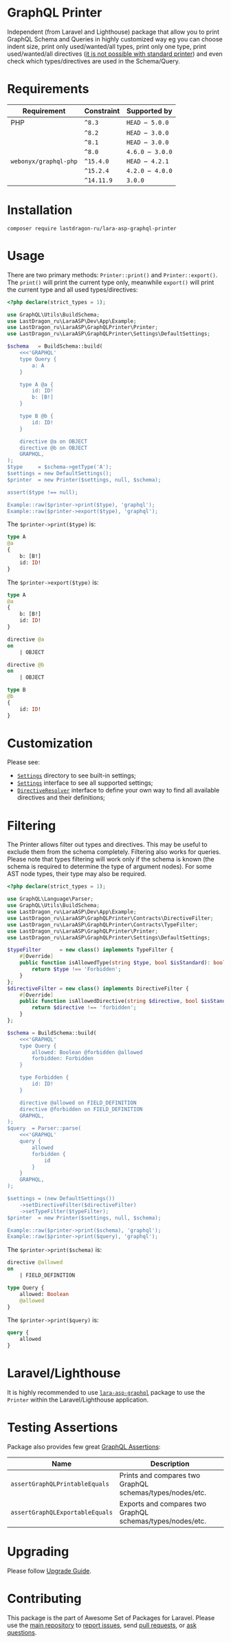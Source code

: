 # GraphQL Printer

Independent (from Laravel and Lighthouse) package that allow you to print GraphQL Schema and Queries in highly customized way eg you can choose indent size, print only used/wanted/all types, print only one type, print used/wanted/all directives ([it is not possible with standard printer](https://github.com/webonyx/graphql-php/issues/552)) and even check which types/directives are used in the Schema/Query.

[include:exec]: <../../dev/artisan lara-asp-documentator:requirements>
[//]: # (start: 876a9177c0e8e3722ac84e8f3888245fc9070a64a87dedfe7c9d9ba2a13b374b)
[//]: # (warning: Generated automatically. Do not edit.)

# Requirements

| Requirement  | Constraint          | Supported by |
|--------------|---------------------|------------------|
|  PHP  | `^8.3` |   `HEAD ⋯ 5.0.0`   |
|  | `^8.2` |   `HEAD ⋯ 3.0.0`   |
|  | `^8.1` |   `HEAD ⋯ 3.0.0`   |
|  | `^8.0` |   `4.6.0 ⋯ 3.0.0`   |
|  `webonyx/graphql-php`  | `^15.4.0` |   `HEAD ⋯ 4.2.1`   |
|  | `^15.2.4` |   `4.2.0 ⋯ 4.0.0`   |
|  | `^14.11.9` |  `3.0.0`   |

[//]: # (end: 876a9177c0e8e3722ac84e8f3888245fc9070a64a87dedfe7c9d9ba2a13b374b)

[include:template]: ../../docs/Shared/Installation.md ({"data": {"package": "graphql-printer"}})
[//]: # (start: dcf3043aff3a50970117872a9bba432cb3ef84a034a0fc88bcdc6d9dcae2ec06)
[//]: # (warning: Generated automatically. Do not edit.)

# Installation

```shell
composer require lastdragon-ru/lara-asp-graphql-printer
```

[//]: # (end: dcf3043aff3a50970117872a9bba432cb3ef84a034a0fc88bcdc6d9dcae2ec06)

# Usage

There are two primary methods: `Printer::print()` and `Printer::export()`. The `print()` will print the current type only, meanwhile `export()` will print the current type and all used types/directives:

[include:example]: ./docs/Examples/Usage.php
[//]: # (start: 25c8cf0ee2862aeda3cd8ff6bf8d2d3592fee1c00042550be5ee7686ead4cc44)
[//]: # (warning: Generated automatically. Do not edit.)

```php
<?php declare(strict_types = 1);

use GraphQL\Utils\BuildSchema;
use LastDragon_ru\LaraASP\Dev\App\Example;
use LastDragon_ru\LaraASP\GraphQLPrinter\Printer;
use LastDragon_ru\LaraASP\GraphQLPrinter\Settings\DefaultSettings;

$schema   = BuildSchema::build(
    <<<'GRAPHQL'
    type Query {
        a: A
    }

    type A @a {
        id: ID!
        b: [B!]
    }

    type B @b {
        id: ID!
    }

    directive @a on OBJECT
    directive @b on OBJECT
    GRAPHQL,
);
$type     = $schema->getType('A');
$settings = new DefaultSettings();
$printer  = new Printer($settings, null, $schema);

assert($type !== null);

Example::raw($printer->print($type), 'graphql');
Example::raw($printer->export($type), 'graphql');
```

The `$printer->print($type)` is:

```graphql
type A
@a
{
    b: [B!]
    id: ID!
}
```

The `$printer->export($type)` is:

```graphql
type A
@a
{
    b: [B!]
    id: ID!
}

directive @a
on
    | OBJECT

directive @b
on
    | OBJECT

type B
@b
{
    id: ID!
}
```

[//]: # (end: 25c8cf0ee2862aeda3cd8ff6bf8d2d3592fee1c00042550be5ee7686ead4cc44)

# Customization

Please see:

* [`Settings`](./src/Settings) directory to see built-in settings;
* [`Settings`](./src/Contracts/Settings.php) interface to see all supported settings;
* [`DirectiveResolver`](./src/Contracts/DirectiveResolver.php) interface to define your own way to find all available directives and their definitions;

# Filtering

The Printer allows filter out types and directives. This may be useful to exclude them from the schema completely. Filtering also works for queries. Please note that types filtering will work only if the schema is known (the schema is required to determine the type of argument nodes). For some AST node types, their type may also be required.

[include:example]: ./docs/Examples/Filtering.php
[//]: # (start: 292c33ba589c3d1a9a6b77c55aad173396a11c5fed1da07af456c995f3f55838)
[//]: # (warning: Generated automatically. Do not edit.)

```php
<?php declare(strict_types = 1);

use GraphQL\Language\Parser;
use GraphQL\Utils\BuildSchema;
use LastDragon_ru\LaraASP\Dev\App\Example;
use LastDragon_ru\LaraASP\GraphQLPrinter\Contracts\DirectiveFilter;
use LastDragon_ru\LaraASP\GraphQLPrinter\Contracts\TypeFilter;
use LastDragon_ru\LaraASP\GraphQLPrinter\Printer;
use LastDragon_ru\LaraASP\GraphQLPrinter\Settings\DefaultSettings;

$typeFilter      = new class() implements TypeFilter {
    #[Override]
    public function isAllowedType(string $type, bool $isStandard): bool {
        return $type !== 'Forbidden';
    }
};
$directiveFilter = new class() implements DirectiveFilter {
    #[Override]
    public function isAllowedDirective(string $directive, bool $isStandard): bool {
        return $directive !== 'forbidden';
    }
};

$schema = BuildSchema::build(
    <<<'GRAPHQL'
    type Query {
        allowed: Boolean @forbidden @allowed
        forbidden: Forbidden
    }

    type Forbidden {
        id: ID!
    }

    directive @allowed on FIELD_DEFINITION
    directive @forbidden on FIELD_DEFINITION
    GRAPHQL,
);
$query  = Parser::parse(
    <<<'GRAPHQL'
    query {
        allowed
        forbidden {
            id
        }
    }
    GRAPHQL,
);

$settings = (new DefaultSettings())
    ->setDirectiveFilter($directiveFilter)
    ->setTypeFilter($typeFilter);
$printer  = new Printer($settings, null, $schema);

Example::raw($printer->print($schema), 'graphql');
Example::raw($printer->print($query), 'graphql');
```

The `$printer->print($schema)` is:

```graphql
directive @allowed
on
    | FIELD_DEFINITION

type Query {
    allowed: Boolean
    @allowed
}
```

The `$printer->print($query)` is:

```graphql
query {
    allowed
}
```

[//]: # (end: 292c33ba589c3d1a9a6b77c55aad173396a11c5fed1da07af456c995f3f55838)

# Laravel/Lighthouse

It is highly recommended to use [`lara-asp-graphql`][pkg:graphql#Printer] package to use the `Printer` within the Laravel/Lighthouse application.

# Testing Assertions

Package also provides few great [GraphQL Assertions](./src/Testing/GraphQLAssertions.php):

| Name                            | Description                                               |
|---------------------------------|-----------------------------------------------------------|
| `assertGraphQLPrintableEquals`  | Prints and compares two GraphQL schemas/types/nodes/etc.  |
| `assertGraphQLExportableEquals` | Exports and compares two GraphQL schemas/types/nodes/etc. |

[include:file]: ../../docs/Shared/Upgrading.md
[//]: # (start: e9139abedb89f69284102c9112b548fd7add07cf196259916ea4f1c98977223b)
[//]: # (warning: Generated automatically. Do not edit.)

# Upgrading

Please follow [Upgrade Guide](UPGRADE.md).

[//]: # (end: e9139abedb89f69284102c9112b548fd7add07cf196259916ea4f1c98977223b)

[include:file]: ../../docs/Shared/Contributing.md
[//]: # (start: 057ec3a599c54447e95d6dd2e9f0f6a6621d9eb75446a5e5e471ba9b2f414b89)
[//]: # (warning: Generated automatically. Do not edit.)

# Contributing

This package is the part of Awesome Set of Packages for Laravel. Please use the [main repository](https://github.com/LastDragon-ru/lara-asp) to [report issues](https://github.com/LastDragon-ru/lara-asp/issues), send [pull requests](https://github.com/LastDragon-ru/lara-asp/pulls), or [ask questions](https://github.com/LastDragon-ru/lara-asp/discussions).

[//]: # (end: 057ec3a599c54447e95d6dd2e9f0f6a6621d9eb75446a5e5e471ba9b2f414b89)

[include:file]: ../../docs/Shared/Links.md
[//]: # (start: 6c180b37114202a8766bad1a59a3c0699948cc875617c85fd14a024e3bca64fe)
[//]: # (warning: Generated automatically. Do not edit.)

[pkg:graphql#Printer]: https://github.com/LastDragon-ru/lara-asp/tree/main/packages/graphql#Printer

[//]: # (end: 6c180b37114202a8766bad1a59a3c0699948cc875617c85fd14a024e3bca64fe)
